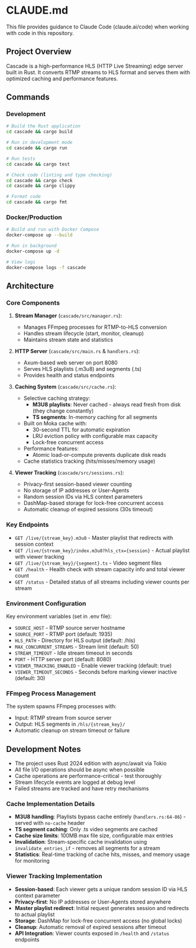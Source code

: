 # CLAUDE.md

This file provides guidance to Claude Code (claude.ai/code) when working with code in this repository.

## Project Overview

Cascade is a high-performance HLS (HTTP Live Streaming) edge server built in Rust. It converts RTMP streams to HLS format and serves them with optimized caching and performance features.

## Commands

### Development
```bash
# Build the Rust application
cd cascade && cargo build

# Run in development mode
cd cascade && cargo run

# Run tests
cd cascade && cargo test

# Check code (linting and type checking)
cd cascade && cargo check
cd cascade && cargo clippy

# Format code
cd cascade && cargo fmt
```

### Docker/Production
```bash
# Build and run with Docker Compose
docker-compose up --build

# Run in background
docker-compose up -d

# View logs
docker-compose logs -f cascade
```

## Architecture

### Core Components

1. **Stream Manager** (`cascade/src/manager.rs`): 
   - Manages FFmpeg processes for RTMP-to-HLS conversion
   - Handles stream lifecycle (start, monitor, cleanup)
   - Maintains stream state and statistics

2. **HTTP Server** (`cascade/src/main.rs` & `handlers.rs`):
   - Axum-based web server on port 8080
   - Serves HLS playlists (.m3u8) and segments (.ts)
   - Provides health and status endpoints

3. **Caching System** (`cascade/src/cache.rs`):
   - Selective caching strategy:
     - **M3U8 playlists**: Never cached - always read fresh from disk (they change constantly)
     - **TS segments**: In-memory caching for all segments
   - Built on Moka cache with:
     - 30-second TTL for automatic expiration
     - LRU eviction policy with configurable max capacity
     - Lock-free concurrent access
   - Performance features:
     - Atomic load-or-compute prevents duplicate disk reads
   - Cache statistics tracking (hits/misses/memory usage)

4. **Viewer Tracking** (`cascade/src/sessions.rs`):
   - Privacy-first session-based viewer counting
   - No storage of IP addresses or User-Agents
   - Random session IDs via HLS context parameters
   - DashMap-based storage for lock-free concurrent access
   - Automatic cleanup of expired sessions (30s timeout)

### Key Endpoints

- `GET /live/{stream_key}.m3u8` - Master playlist that redirects with session context
- `GET /live/{stream_key}/index.m3u8?hls_ctx={session}` - Actual playlist with viewer tracking
- `GET /live/{stream_key}/{segment}.ts` - Video segment files
- `GET /health` - Health check with stream capacity info and total viewer count
- `GET /status` - Detailed status of all streams including viewer counts per stream

### Environment Configuration

Key environment variables (set in .env file):
- `SOURCE_HOST` - RTMP source server hostname
- `SOURCE_PORT` - RTMP port (default: 1935)
- `HLS_PATH` - Directory for HLS output (default: /hls)
- `MAX_CONCURRENT_STREAMS` - Stream limit (default: 50)
- `STREAM_TIMEOUT` - Idle stream timeout in seconds
- `PORT` - HTTP server port (default: 8080)
- `VIEWER_TRACKING_ENABLED` - Enable viewer tracking (default: true)
- `VIEWER_TIMEOUT_SECONDS` - Seconds before marking viewer inactive (default: 30)

### FFmpeg Process Management

The system spawns FFmpeg processes with:
- Input: RTMP stream from source server
- Output: HLS segments in `/hls/{stream_key}/`
- Automatic cleanup on stream timeout or failure

## Development Notes

- The project uses Rust 2024 edition with async/await via Tokio
- All file I/O operations should be async when possible
- Cache operations are performance-critical - test thoroughly
- Stream lifecycle events are logged at debug level
- Failed streams are tracked and have retry mechanisms

### Cache Implementation Details

- **M3U8 handling**: Playlists bypass cache entirely (`handlers.rs:64-86`) - served with `no-cache` header
- **TS segment caching**: Only .ts video segments are cached
- **Cache size limits**: 100MB max file size, configurable max entries
- **Invalidation**: Stream-specific cache invalidation using `invalidate_entries_if` - removes all segments for a stream
- **Statistics**: Real-time tracking of cache hits, misses, and memory usage for monitoring

### Viewer Tracking Implementation

- **Session-based**: Each viewer gets a unique random session ID via HLS context parameter
- **Privacy-first**: No IP addresses or User-Agents stored anywhere
- **Master playlist redirect**: Initial request generates session and redirects to actual playlist
- **Storage**: DashMap for lock-free concurrent access (no global locks)
- **Cleanup**: Automatic removal of expired sessions after timeout
- **API Integration**: Viewer counts exposed in `/health` and `/status` endpoints